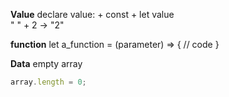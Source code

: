 **Value**
declare value:
	+ const
	+ let
value  
	" " + 2 -> "2"


**function**
let a_function = (parameter) => {
	// code
}

**Data**
empty array
```js
array.length = 0;
```